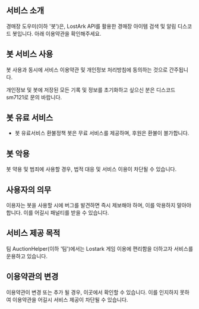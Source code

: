 ## 서비스 소개
경매장 도우미(이하 '봇')은, LostArk API를 활용한 경매장 아이템 검색 및 알림 디스코드 봇입니다. 아래 이용약관을 확인해주세요.

## 봇 서비스 사용
봇 사용과 동시에 서비스 이용약관 및 개인정보 처리방침에 동의하는 것으로 간주됩니다.

개인정보 및 봇에 저장된 모든 기록 및 정보를 초기화하고 싶으신 분은 디스코드 sm7121로 문의 바랍니다.

## 봇 유료 서비스
- 봇 유료서비스 환불정책
봇은 무료 서비스를 제공하며, 후원은 환불이 블가합니다.

## 봇 악용
봇 약용 및 범죄에 사용할 경우, 법적 대응 및 서비스 이용이 차단될 수 있습니다.

## 사용자의 의무
이용자는 봇을 사용할 시에 버그를 발견하면 즉시 제보해야 하며, 이를 악용하지 말아야 합니다.
이를 어길시 패널티를 받을 수 있습니다.

## 서비스 제공 목적
팀 AuctionHelper(이하 '팀')에서는 Lostark 게임 이용에 편리함을 더하고자 서비스를 운용하고 있습니다.

## 이용약관의 변경
이용약관이 변경 또는 추가 될 경우, 이곳에서 확인할 수 있습니다.
이를 인지하지 못하여 이용약관을 어길시 서비스 제공이 차단될 수 있습니다.
